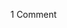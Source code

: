 <span class="commentheader">1 Comment</span>

<!-- <div class="commentdivider">
<span class="commentauthorbox">Posted by Eric</span>
<span class="commentdatebox">Wednesday, April 14, 2004</span>
<span class="commenttimebox"> 9:54 AM</span>
</div>
<div class="commentbody">You shoulda asked for the chicken malt at Paper Moon. Ask Kevin, he used to have it. It’s great.</div> -->
